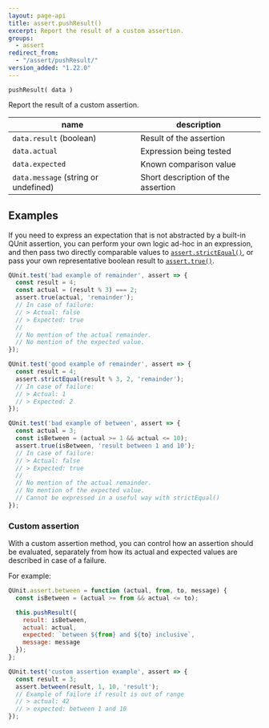 ```yaml
---
layout: page-api
title: assert.pushResult()
excerpt: Report the result of a custom assertion.
groups:
  - assert
redirect_from:
  - "/assert/pushResult/"
version_added: "1.22.0"
---
```


`pushResult( data )`

Report the result of a custom assertion.

| name | description |
|------|-------------|
| `data.result` (boolean) | Result of the assertion |
| `data.actual` | Expression being tested |
| `data.expected` | Known comparison value |
| `data.message` (string or undefined) | Short description of the assertion |

## Examples

If you need to express an expectation that is not abstracted by a built-in QUnit assertion, you can perform your own logic ad-hoc in an expression, and then pass two directly comparable values to [`assert.strictEqual()`](./strictEqual.md), or pass your own representative boolean result to [`assert.true()`](./true.md).

```js
QUnit.test('bad example of remainder', assert => {
  const result = 4;
  const actual = (result % 3) === 2;
  assert.true(actual, 'remainder');
  // In case of failure:
  // > Actual: false
  // > Expected: true
  //
  // No mention of the actual remainder.
  // No mention of the expected value.
});

QUnit.test('good example of remainder', assert => {
  const result = 4;
  assert.strictEqual(result % 3, 2, 'remainder');
  // In case of failure:
  // > Actual: 1
  // > Expected: 2
});

QUnit.test('bad example of between', assert => {
  const actual = 3;
  const isBetween = (actual >= 1 && actual <= 10);
  assert.true(isBetween, 'result between 1 and 10');
  // In case of failure:
  // > Actual: false
  // > Expected: true
  //
  // No mention of the actual remainder.
  // No mention of the expected value.
  // Cannot be expressed in a useful way with strictEqual()
});
```

### Custom assertion

With a custom assertion method, you can control how an assertion should be evaluated, separately from how its actual and expected values are described in case of a failure.

For example:

```js
QUnit.assert.between = function (actual, from, to, message) {
  const isBetween = (actual >= from && actual <= to);

  this.pushResult({
    result: isBetween,
    actual: actual,
    expected: `between ${from} and ${to} inclusive`,
    message: message
  });
};

QUnit.test('custom assertion example', assert => {
  const result = 3;
  assert.between(result, 1, 10, 'result');
  // Example of failure if result is out of range
  // > actual: 42
  // > expected: between 1 and 10
});
```
